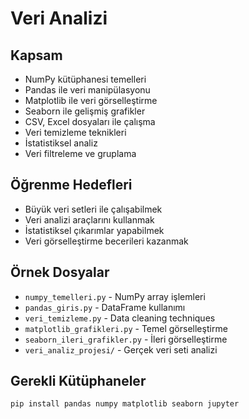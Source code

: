 # Veri Analizi

## Kapsam
- NumPy kütüphanesi temelleri
- Pandas ile veri manipülasyonu
- Matplotlib ile veri görselleştirme
- Seaborn ile gelişmiş grafikler
- CSV, Excel dosyaları ile çalışma
- Veri temizleme teknikleri
- İstatistiksel analiz
- Veri filtreleme ve gruplama

## Öğrenme Hedefleri
- Büyük veri setleri ile çalışabilmek
- Veri analizi araçlarını kullanmak
- İstatistiksel çıkarımlar yapabilmek
- Veri görselleştirme becerileri kazanmak

## Örnek Dosyalar
- `numpy_temelleri.py` - NumPy array işlemleri
- `pandas_giris.py` - DataFrame kullanımı
- `veri_temizleme.py` - Data cleaning techniques
- `matplotlib_grafikleri.py` - Temel görselleştirme
- `seaborn_ileri_grafikler.py` - İleri görselleştirme
- `veri_analiz_projesi/` - Gerçek veri seti analizi

## Gerekli Kütüphaneler
```bash
pip install pandas numpy matplotlib seaborn jupyter
```
